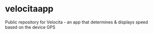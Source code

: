 # velocitaapp
Public repository for Velocita - an app that determines &amp; displays speed based on the device GPS
